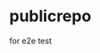 # publicrepo
for e2e test







































































































































































